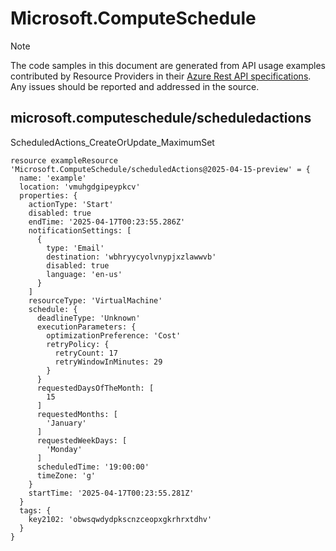 # Microsoft.ComputeSchedule
  
> [!NOTE]
> The code samples in this document are generated from API usage examples contributed by Resource Providers in their [Azure Rest API specifications](https://github.com/Azure/azure-rest-api-specs). Any issues should be reported and addressed in the source.


## microsoft.computeschedule/scheduledactions

ScheduledActions_CreateOrUpdate_MaximumSet
```bicep
resource exampleResource 'Microsoft.ComputeSchedule/scheduledActions@2025-04-15-preview' = {
  name: 'example'
  location: 'vmuhgdgipeypkcv'
  properties: {
    actionType: 'Start'
    disabled: true
    endTime: '2025-04-17T00:23:55.286Z'
    notificationSettings: [
      {
        type: 'Email'
        destination: 'wbhryycyolvnypjxzlawwvb'
        disabled: true
        language: 'en-us'
      }
    ]
    resourceType: 'VirtualMachine'
    schedule: {
      deadlineType: 'Unknown'
      executionParameters: {
        optimizationPreference: 'Cost'
        retryPolicy: {
          retryCount: 17
          retryWindowInMinutes: 29
        }
      }
      requestedDaysOfTheMonth: [
        15
      ]
      requestedMonths: [
        'January'
      ]
      requestedWeekDays: [
        'Monday'
      ]
      scheduledTime: '19:00:00'
      timeZone: 'g'
    }
    startTime: '2025-04-17T00:23:55.281Z'
  }
  tags: {
    key2102: 'obwsqwdydpkscnzceopxgkrhrxtdhv'
  }
}
```
